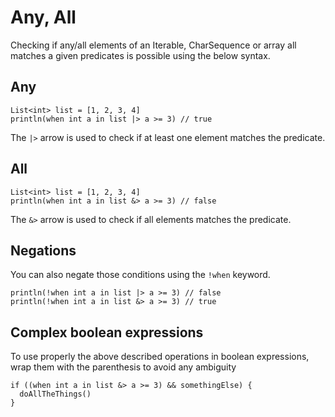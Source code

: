 # Any, All

Checking if any/all elements of an Iterable, CharSequence or array all matches a given predicates
is possible using the below syntax.

## Any
```marcel
List<int> list = [1, 2, 3, 4]
println(when int a in list |> a >= 3) // true
```

The `|>` arrow is used to check if at least one element matches the predicate.

## All
```marcel
List<int> list = [1, 2, 3, 4]
println(when int a in list &> a >= 3) // false
```

The `&>` arrow is used to check if all elements matches the predicate.

## Negations
You can also negate those conditions using the `!when` keyword.

```marcel
println(!when int a in list |> a >= 3) // false
println(!when int a in list &> a >= 3) // true
```

## Complex boolean expressions
To use properly the above described operations in boolean expressions, wrap them with the parenthesis to
avoid any ambiguity

```marcel
if ((when int a in list &> a >= 3) && somethingElse) {
  doAllTheThings()
}
```
